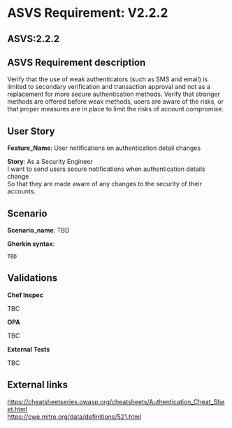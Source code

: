 # ASVS Requirement: V2.2.2

## ASVS:2.2.2

## ASVS Requirement description

Verify that the use of weak authenticators (such as SMS and email) is limited to secondary verification and transaction approval and not as a replacement for more secure authentication methods. Verify that stronger methods are offered before weak methods, users are aware of the risks, or that proper measures are in place to limit the risks of account compromise.

## User Story

**Feature_Name**: User notifications on authentication detail changes

**Story**:
As a Security Engineer\
I want to send users secure notifications when authentication details change\
So that they are made aware of any changes to the security of their accounts.

## Scenario

**Scenario_name**: TBD

**Gherkin syntax**:

```gherkin
TBD
```

## Validations

**Chef Inspec**

TBC

**OPA**

TBC

**External Tests**

TBC

## External links

<https://cheatsheetseries.owasp.org/cheatsheets/Authentication_Cheat_Sheet.html> \
<https://cwe.mitre.org/data/definitions/521.html>

